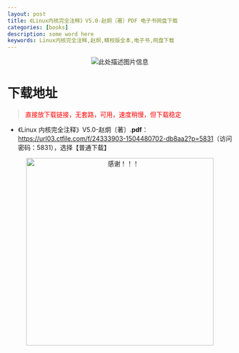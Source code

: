 ```yaml
---
layout: post
title: 《Linux内核完全注释》V5.0-赵炯〔著〕PDF 电子书网盘下载
categories: [books]
description: some word here
keywords: Linux内核完全注释,赵炯,精校版全本,电子书,网盘下载
---
```


<div align="center"><img src="https://qweree.cn/wp-content/uploads/2025/05/lmhwqzs-tuya.png" alt="此处描述图片信息"></div>

# 下载地址

> <p style="color:red" >直接放下载链接，无套路，可用，速度稍慢，但下载稳定</p>

- 《Linux 内核完全注释》V5.0-赵炯〔著〕.**pdf**：<https://url03.ctfile.com/f/24333903-1504480702-db8aa2?p=5831>（访问密码：5831），选择【普通下载】

<div align="center"><img src="https://pic.imgdb.cn/item/6707df6bd29ded1a8ce37031.gif" alt="感谢！！！" width="420px" height="auto"/></div>
